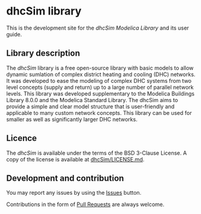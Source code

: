# dhcSim library

This is the development site for the _dhcSim Modelica Library_ and its user guide.

## Library description 
The _dhcSim_ library is a free open-source library with basic models to allow dynamic sumlation of complex 
district heating and cooling (DHC) networks. It was developed to ease the modeling of complex DHC systems
from two level concepts (supply and return) up to a large number of parallel network levels. This
library was developed supplementary to the Modelica Buildings Library 8.0.0 and the Modelica Standard Library. 
The dhcSim aims to provide a simple and clear model structure that is user-friendly and applicable to many 
custom network concepts. This library can be used for smaller as well as significantly larger DHC networks.

## Licence 
The _dhcSim_ is available under the terms of the BSD 3-Clause License.
A copy of the license is available at [dhcSim/LICENSE.md](https://github.com/mabachmann/dhcSim/LICENSE.md).

## Development and contribution
You may report any issues by using the [Issues](https://github.com/mabachmann/dhcSim/issues) button.

Contributions in the form of [Pull Requests](https://github.com/mabachmann/dhcSim/pulls) are always welcome.


